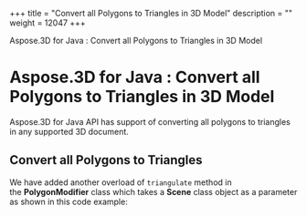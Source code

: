 +++
title = "Convert all Polygons to Triangles in 3D Model" 
description = "" 
weight = 12047 
+++

Aspose.3D for Java : Convert all Polygons to Triangles in 3D Model  

# Aspose.3D for Java : Convert all Polygons to Triangles in 3D Model


Aspose.3D for Java API has support of converting all polygons to triangles in any supported 3D document.

## Convert all Polygons to Triangles

We have added another overload of `triangulate` method in the **PolygonModifier** class which takes a **Scene** class object as a parameter as shown in this code example:

